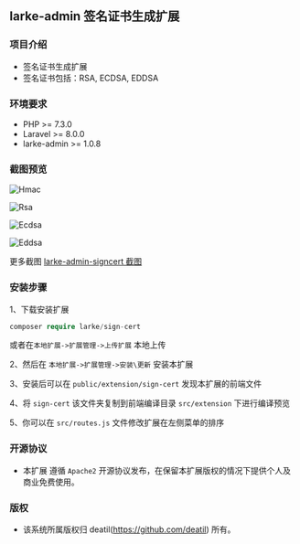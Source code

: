 ## larke-admin 签名证书生成扩展


### 项目介绍

*  签名证书生成扩展
*  签名证书包括：RSA, ECDSA, EDDSA


### 环境要求

 - PHP >= 7.3.0
 - Laravel >= 8.0.0
 - larke-admin >= 1.0.8


### 截图预览

![Hmac](https://user-images.githubusercontent.com/24578855/103189088-0d7f2580-4906-11eb-8992-a9713c4714e7.png)

![Rsa](https://user-images.githubusercontent.com/24578855/103189089-0e17bc00-4906-11eb-8be3-c122dbf7e5bc.png)

![Ecdsa](https://user-images.githubusercontent.com/24578855/103189081-09530800-4906-11eb-9d20-29bafec2430f.png)

![Eddsa](https://user-images.githubusercontent.com/24578855/103189085-0c4df880-4906-11eb-949c-0689818bb651.png)


更多截图 
[larke-admin-signcert 截图](https://github.com/deatil/larke-admin-signcert/issues/1)


### 安装步骤

1、下载安装扩展

```php
composer require larke/sign-cert
```

或者在`本地扩展->扩展管理->上传扩展` 本地上传

2、然后在 `本地扩展->扩展管理->安装\更新` 安装本扩展

3、安装后可以在 `public/extension/sign-cert` 发现本扩展的前端文件

4、将 `sign-cert` 该文件夹复制到前端编译目录 `src/extension` 下进行编译预览

5、你可以在 `src/routes.js` 文件修改扩展在左侧菜单的排序


### 开源协议

*  本扩展 遵循 `Apache2` 开源协议发布，在保留本扩展版权的情况下提供个人及商业免费使用。 


### 版权

*  该系统所属版权归 deatil(https://github.com/deatil) 所有。
